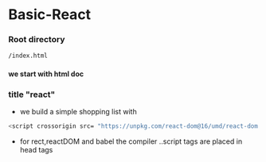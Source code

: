 # Basic-React

### Root directory
``` sh
/index.html
```
#### we start with html doc
### title "react"
- we build a simple shopping list with <script crossorigin src="https://unpkg.com/react@16/umd/react.development.js"></script>
``` sh 
<script crossorigin src= "https://unpkg.com/react-dom@16/umd/react-dom.development.js"></script>
```
- for rect,reactDOM and babel the compiler
..script tags are placed in head tags 

